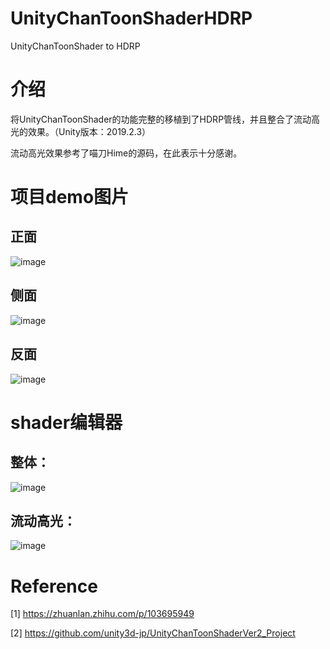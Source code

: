 # UnityChanToonShaderHDRP
UnityChanToonShader to HDRP
# 介绍

将UnityChanToonShader的功能完整的移植到了HDRP管线，并且整合了流动高光的效果。（Unity版本：2019.2.3）

流动高光效果参考了喵刀Hime的源码，在此表示十分感谢。

# 项目demo图片

## 正面
![image](https://github.com/Kirkice/UnityChanToonShaderHDRP/blob/master/1.png)

## 侧面
![image](https://github.com/Kirkice/UnityChanToonShaderHDRP/blob/master/2.png)

## 反面
![image](https://github.com/Kirkice/UnityChanToonShaderHDRP/blob/master/3.png)

# shader编辑器

## 整体：
![image](https://github.com/Kirkice/UnityChanToonShaderHDRP/blob/master/4.png)

## 流动高光：
![image](https://github.com/Kirkice/UnityChanToonShaderHDRP/blob/master/5.png)

# Reference

[1] https://zhuanlan.zhihu.com/p/103695949

[2] https://github.com/unity3d-jp/UnityChanToonShaderVer2_Project
